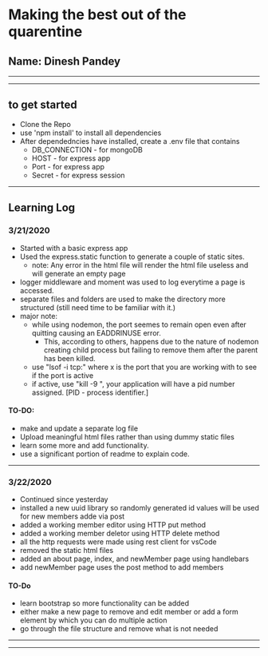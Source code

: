 # Making the best out of the quarentine
## Name: Dinesh Pandey
___
___

## to get started
* Clone the Repo
* use 'npm install' to install all dependencies
* After dependedncies have installed, create a .env file that contains
  * DB_CONNECTION - for mongoDB
  * HOST - for express app
  * Port - for express app
  * Secret - for express session 

___

## Learning Log

### 3/21/2020
* Started with a basic express app
* Used the express.static function to generate a couple of static sites.
    * note: Any error in the html file will render the html file useless and will generate an empty page
* logger middleware and moment was used to log everytime a page is accessed. 
* separate files and folders are used to make the directory more structured (still need time to be familiar with it.)
* major note: 
    * while using nodemon, the port seemes to remain open even after quitting causing an EADDRINUSE error.
        * This, according to others, happens due to the nature of nodemon creating child process but failing to remove them after the parent has been killed.
    * use "lsof -i tcp:<x>" where x is the port that you are working with to see if the port is active
    * if active, use "kill -9 <PID-NUMBER>", your application will have a pid number assigned. [PID - process identifier.]

#### TO-DO: 
* make and update a separate log file
* Upload meaningful html files rather than using dummy static files
* learn some more and add functionality.
* use a significant portion of readme to explain code.

___

### 3/22/2020
* Continued since yesterday
* installed a new uuid library so randomly generated id values will be used for new members adde via post
* added a working member editor using HTTP put method
* added a working member deletor using HTTP delete method
* all the http requests were made using rest client for vsCode
* removed the static html files 
* added an about page, index, and newMember page using handlebars 
* add newMember page uses the post method to add members

#### TO-Do
* learn bootstrap so more functionality can be added
* either make a new page to remove and edit member or add a form element by which you can do multiple action
* go through the file structure and remove what is not needed

___

___

 